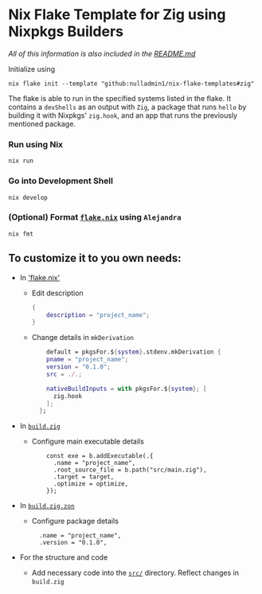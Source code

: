 # Nix Flake Template for Zig using Nixpkgs Builders

_All of this information is also included in the [README.md](https://github.com/nulladmin1/nix-flake-templates/blob/main/flake.nix)_

Initialize using

```shell
nix flake init --template "github:nulladmin1/nix-flake-templates#zig"
```

The flake is able to run in the specified systems listed in the flake. It contains a `devShells` as an output with `Zig`, a package that runs `hello` by building it with Nixpkgs' `zig.hook`, and an app that runs the previously mentioned package.

### Run using Nix

```shell
nix run
```

### Go into Development Shell

```shell
nix develop
```

### (Optional) Format [`flake.nix`](flake.nix) using `Alejandra`

```shelll
nix fmt
```

## To customize it to you own needs:

- In ['flake.nix'](flake.nix)

  - Edit description
    ```nix
    {
        description = "project_name";
    }
    ```
  - Change details in `mkDerivation`

    ```nix
        default = pkgsFor.${system}.stdenv.mkDerivation {
        pname = "project_name";
        version = "0.1.0";
        src = ./.;

        nativeBuildInputs = with pkgsFor.${system}; [
          zig.hook
        ];
      };
    ```

- In [`build.zig`](build.zig)
  - Configure main executable details
    ```zig
        const exe = b.addExecutable(.{
          .name = "project_name",
          .root_source_file = b.path("src/main.zig"),
          .target = target,
          .optimize = optimize,
        });
    ```
- In [`build.zig.zon`](build.zig.zon)

  - Configure package details
    ```zon
      .name = "project_name",
      .version = "0.1.0",
    ```

- For the structure and code
  - Add necessary code into the [`src/`](src) directory. Reflect changes in `build.zig`

